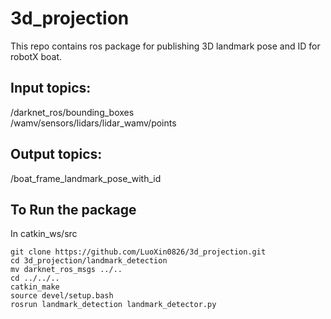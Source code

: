 # 3d_projection
This repo contains ros package for publishing 3D landmark pose and ID for robotX boat.

## Input topics:
/darknet_ros/bounding_boxes<br/> 
/wamv/sensors/lidars/lidar_wamv/points<br/> 

## Output topics:
/boat_frame_landmark_pose_with_id

## To Run the package
In catkin_ws/src
```
git clone https://github.com/LuoXin0826/3d_projection.git
cd 3d_projection/landmark_detection
mv darknet_ros_msgs ../..
cd ../../..
catkin_make
source devel/setup.bash
rosrun landmark_detection landmark_detector.py
```

